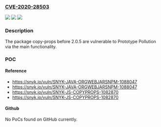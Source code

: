 ### [CVE-2020-28503](https://cve.mitre.org/cgi-bin/cvename.cgi?name=CVE-2020-28503)
![](https://img.shields.io/static/v1?label=Product&message=copy-props&color=blue)
![](https://img.shields.io/static/v1?label=Version&message=%3C%202.0.5%20&color=brighgreen)
![](https://img.shields.io/static/v1?label=Vulnerability&message=Prototype%20Pollution&color=brighgreen)

### Description

The package copy-props before 2.0.5 are vulnerable to Prototype Pollution via the main functionality.

### POC

#### Reference
- https://snyk.io/vuln/SNYK-JAVA-ORGWEBJARSNPM-1088047
- https://snyk.io/vuln/SNYK-JAVA-ORGWEBJARSNPM-1088047
- https://snyk.io/vuln/SNYK-JS-COPYPROPS-1082870
- https://snyk.io/vuln/SNYK-JS-COPYPROPS-1082870

#### Github
No PoCs found on GitHub currently.

